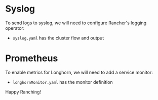 # Syslog

To send logs to syslog, we will need to configure Rancher's logging operator:

- `syslog.yaml` has the cluster flow and output

# Prometheus

To enable metrics for Longhorn, we will need to add a service monitor:

- `longhornMonitor.yaml` has the monitor definition

Happy Ranching!
